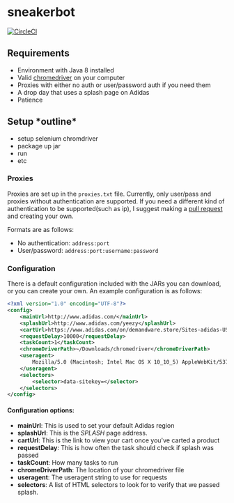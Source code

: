 # sneakerbot
[![CircleCI](https://circleci.com/gh/cameronb23/sneakerbot.svg?style=svg&circle-token=1dd8cb38be83024deb6003ff882f4144a09cb516)](https://circleci.com/gh/cameronb23/sneakerbot)

## Requirements
- Environment with Java 8 installed
- Valid [chromedriver](https://sites.google.com/a/chromium.org/chromedriver/downloads) on your computer
- Proxies with either no auth or user/password auth if you need them
- A drop day that uses a splash page on Adidas
- Patience


## Setup \*outline\*
- setup selenium chromdriver
- package up jar
- run
- etc

### Proxies

Proxies are set up in the `proxies.txt` file. Currently, only user/pass and proxies without authentication are supported.
If you need a different kind of authentication to be supported(such as ip),
I suggest making a [pull request](https://github.com/cameronb23/sneakerbot/pull/new/master) and creating your own.

Formats are as follows:

- No authentication: `address:port`
- User/password: `address:port:username:password`

### Configuration

There is a default configuration included with the JARs you can download, or you can create your own.
An example configuration is as follows:

```xml
<?xml version="1.0" encoding="UTF-8"?>
<config>
    <mainUrl>http://www.adidas.com/</mainUrl>
    <splashUrl>http://www.adidas.com/yeezy</splashUrl>
    <cartUrl>https://www.adidas.com/on/demandware.store/Sites-adidas-US-Site/en_US/Cart-Show</cartUrl>
    <requestDelay>10000</requestDelay>
    <taskCount>1</taskCount>
    <chromeDriverPath>~/Downloads/chromedriver</chromeDriverPath>
    <useragent>
        Mozilla/5.0 (Macintosh; Intel Mac OS X 10_10_5) AppleWebKit/537.36 (KHTML, like Gecko) Chrome/56.0.2924.87 Safari/537.36
    </useragent>
    <selectors>
        <selector>data-sitekey=</selector>
    </selectors>
</config>
```
#### Configuration options:
- **mainUrl**: This is used to set your default Adidas region
- **splashUrl**: This is the _SPLASH_ page address.
- **cartUrl**: This is the link to view your cart once you've carted a product
- **requestDelay**: This is how often the task should check if splash was passed
- **taskCount**: How many tasks to run
- **chromeDriverPath**: The location of your chromedriver file
- **useragent**: The useragent string to use for requests
- **selectors**: A list of HTML selectors to look for to verify that we passed splash.